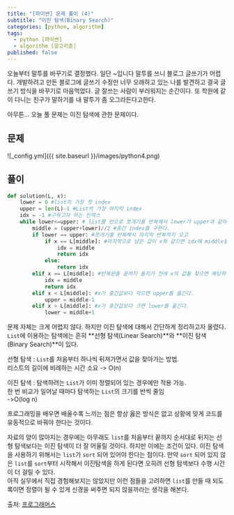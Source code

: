 ```yaml
---
title: "[파이썬] 문제 풀이 (4)"
subtitle: "이진 탐색(Binary Search)"
categories: [python, algorithm]
tags:
  - python [파이썬]
  - algorithm [알고리즘]
published: false
---
```


오늘부터 말투를 바꾸기로 결정했다. 일단 ~입니다 말투를 쓰니 블로그 글쓰기가 어렵다. 개발하려고 만든 블로그에 글쓰기 수정만 너무 오래하고 있는 나를 발견하고 결국 글쓰기 방식을 바꾸기로 마음먹었다. 글 잘쓰는 사람이 부러워지는 순간이다. 또 학원에 같이 다니는 친구가 말하기를 내 말투가 좀 오그라든다고한다.

아무튼... 오늘 풀 문제는 이진 탐색에 관한 문제이다.

## 문제
![_config.yml]({{ site.baseurl }}/images/python4.png)

## 풀이
```python
def solution(L, x):
    lower = 0 #list의 가장 첫 index
    upper = len(L)-1 #List의 가장 마지막 index
    idx = -1 #구하고자 하는 인덱스
    while lower<=upper: # list를 반으로 쪼개기를 반복해서 lower가 upper과 같아질 때까지 반복!
        middle = (upper+lower)//2 #중간 index를 구한다.
        if lower == upper: #쪼개기를 반복해서 마지막 반복까지 오고
            if x == L[middle]: #마지막으로 남은 값이 x와 같으면 idx에 middle을 대입하고 return!
                idx = middle
                return idx
            else:
                return idx
        elif x == L[middle]: #반복문을 끝까지 돌리기 전에 x의 값을 찾으면 해당하는 middle 값을 return
            idx = middle
            return idx
        elif x < L[middle]: #x가 중간값보다 작으면 upper를 옮긴다.
            upper = middle-1
        elif x > L[middle]: #x가 중간값보다 크면 lower를 옮긴다.
            lower = middle+1
```

문제 자체는 크게 어렵지 않다. 하지만 이진 탐색에 대해서 간단하게 정리하고자 올렸다. `List`에 이용하는 탐색에는 흔히 **선형 탐색(Linear Search)**와 **이진 탐색(Binary Search)**이 있다.


선형 탐색
: `List`를 처음부터 하나씩 뒤져가면서 값을 찾아가는 방법.  
리스트의 길이에 비례하는 시간 소요 -> O(n)

이진 탐색
: 탐색하려는 `List`가 이미 정렬되어 있는 경우에만 적용 가능.  
한 번 비교가 일어날 때마다 탐색하는 `List`의 크기를 반씩 줄임  
->O(log n)


프로그래밍을 배우면 배울수록 느끼는 점은 항상 옳은 방식은 없고 상황에 맞게 코드를 유동적으로 바꿔야 한다는 것이다.

자료의 양이 많아지는 경우에는 아무래도 `list`를 처음부터 끝까지 순서대로 뒤지는 선형 탐색보다는 이진 탐색이 더 잘 어울릴 것이다.
하지만 이에는 조건이 있다. 이진 탐색을 사용하기 위해서는 `list`가 `sort` 되어 있어야 한다는 점이다. 만약 `sort` 되어 있지 않은
`list`를 `sort`부터 시작해서 이진탐색을 하게 된다면 오히려 선형 탐색보다 수행 시간이 더 걸릴 수 있다.  
아직 실무에서 직접 경험해보지는 않았지만 이런 점들을 고려하면 `list`를 만들 때 되도록이면 정렬이 될 수 있게 신경을 써주면 되지 않을까라는 생각을 해본다.

출처: [프로그래머스](https://programmers.co.kr/learn/courses/57/lessons/13775)

